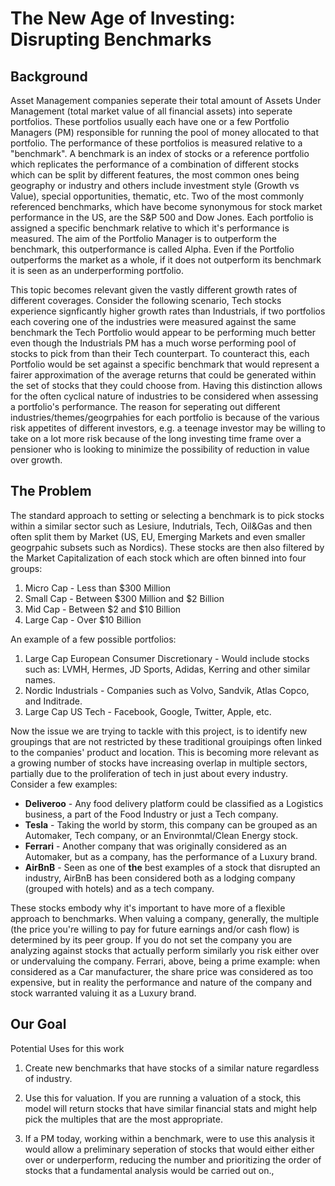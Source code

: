 # The New Age of Investing: Disrupting Benchmarks





## Background

Asset Management companies seperate their total amount of Assets Under Management (total market value of all financial assets) into seperate portfolios. These portfolios usually each have one or a few Portfolio Managers (PM) responsible for running the pool of money allocated to that portfolio. The performance of these portfolios is measured relative to a "benchmark". A benchmark is an index of stocks or a reference portfolio which replicates the performance of a combination of different stocks which can be split by different features, the most common ones being geography or industry and others include investment style (Growth vs Value), special opportunities, thematic, etc. Two of the most commonly referenced benchmarks, which have become synonymous for stock market performance in the US, are the S&P 500 and Dow Jones. Each portfolio is assigned a specific benchmark relative to which it's performance is measured. The aim of the Portfolio Manager is to outperform the benchmark, this outperformance is called Alpha. Even if the Portfolio outperforms the market as a whole, if it does not outperform its benchmark it is seen as an underperforming portfolio. 

This topic becomes relevant given the vastly different growth rates of different coverages. Consider the following scenario, Tech stocks experience signficantly higher growth rates than Industrials, if two portfolios each covering one of the industries were measured against the same benchmark the Tech Portfolio would appear to be performing much better even though the Industrials PM has a much worse performing pool of stocks to pick from than their Tech counterpart. To counteract this, each Portfolio would be set against a specific benchmark that would represent a fairer approximation of the average returns that could be generated within the set of stocks that they could choose from. Having this distinction allows for the often cyclical nature of industries to be considered when assessing a portfolio's performance. The reason for seperating out different industries/themes/geogrpahies for each portfolio is because of the various risk appetites of different investors, e.g. a teenage investor may be willing to take on a lot more risk because of the long investing time frame over a pensioner who is looking to minimize the possibility of reduction in value over growth. 


## The Problem

The standard approach to setting or selecting a benchmark is to pick stocks within a similar sector such as Lesiure, Indutrials, Tech, Oil&Gas and then often split them by Market (US, EU, Emerging Markets and even smaller geogrpahic subsets such as Nordics). These stocks are then also filtered by the Market Capitalization of each stock which are often binned into four groups: 
1. Micro Cap - Less than $300 Million
2. Small Cap - Between $300 Million and $2 Billion
3. Mid Cap - Between $2 and $10 Billion
4. Large Cap - Over $10 Billion

An example of a few possible portfolios:
1. Large Cap European Consumer Discretionary - Would include stocks such as: LVMH, Hermes, JD Sports, Adidas, Kerring and other similar names.
2. Nordic Industrials - Companies such as Volvo, Sandvik, Atlas Copco, and Inditrade. 
3. Large Cap US Tech - Facebook, Google, Twitter, Apple, etc.

Now the issue we are trying to tackle with this project, is to identify new groupings that are not restricted by these traditional grouipings often linked to the companies' product and location. This is becoming more relevant as a growing number of stocks have increasing overlap in multiple sectors, partially due to the proliferation of tech in just about every industry. Consider a few examples:

- **Deliveroo** - Any food delivery platform could be classified as a Logistics business, a part of the Food Industry or just a Tech company. 
- **Tesla** - Taking the world by storm, this company can be grouped as an Automaker, Tech company, or an Environmtal/Clean Energy stock.  
- **Ferrari** - Another company that was originally considered as an Automaker, but as a company, has the performance of a Luxury brand. 
- **AirBnB** - Seen as one of **the** best examples of a stock that disrupted an industry, AirBnB has been considered both as a lodging company (grouped with hotels) and as a tech company.

These stocks embody why it's important to have more of a flexible approach to benchmarks. When valuing a company, generally, the multiple (the price you're willing to pay for future earnings and/or cash flow) is determined by its peer group. If you do not set the company you are analyzing against stocks that actually perform similarly you risk either over or undervaluing the company. Ferrari, above, being a prime example: when considered as a Car manufacturer, the share price was considered as too expensive, but in reality the performance and nature of the company and stock warranted valuing it as a Luxury brand. 


## Our Goal

Potential Uses for this work

1. Create new benchmarks that have stocks of a similar nature regardless of industry. 

2. Use this for valuation. If you are running a valuation of a stock, this model will return stocks that have similar financial stats and might help pick the multiples that are the most appropriate. 

3. If a PM today, working within a benchmark, were to use this analysis it would allow a preliminary seperation of stocks that would either either over or underperform, reducing the number and prioritizing the order of stocks that a fundamental analysis would be carried out on.,


















